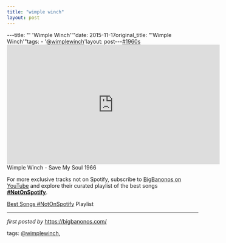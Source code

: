 ```yaml
---
title: "wimple winch"
layout: post
---
```

---title: "' 'Wimple Winch''"date: 2015-11-17original_title: "'Wimple Winch'"tags:  - '[@wimplewinch](/tags/wimplewinch/)'layout: post---[#1960s](/tags/1960s/) <br /><iframe allowfullscreen="" frameborder="0" height="315" src="https://www.youtube.com/embed/gi9GXxVDJQg?list=PLtuNtuTatqI3X01zTqiujiaUhFaK1PjKA" width="560"></iframe><br />Wimple Winch - Save My Soul 1966<!--Subscribe and Playlist Links--><div>    <p>For more exclusive tracks not on Spotify, subscribe to <a href="https://www.youtube.com/[@BigBanonos](/tags/BigBanonos/)" target="_blank">BigBanonos on YouTube</a> and explore their curated playlist of the best songs <strong>[#NotOnSpotify](/tags/NotOnSpotify/)</strong>.</p>    <p><a href="https://www.youtube.com/playlist?list=PLtuNtuTatqI0kFahUCbtbfenC_ET5O_tr" target="_blank">Best Songs [#NotOnSpotify](/tags/NotOnSpotify/) Playlist<br /></a></p></div><hr /><p><em>first posted by</em> <a href="https://bigbanonos.com/" rel="noopener" target="_new">https://bigbanonos.com/</a></p><p>tags: [@wimplewinch](/tags/wimplewinch/),</p>